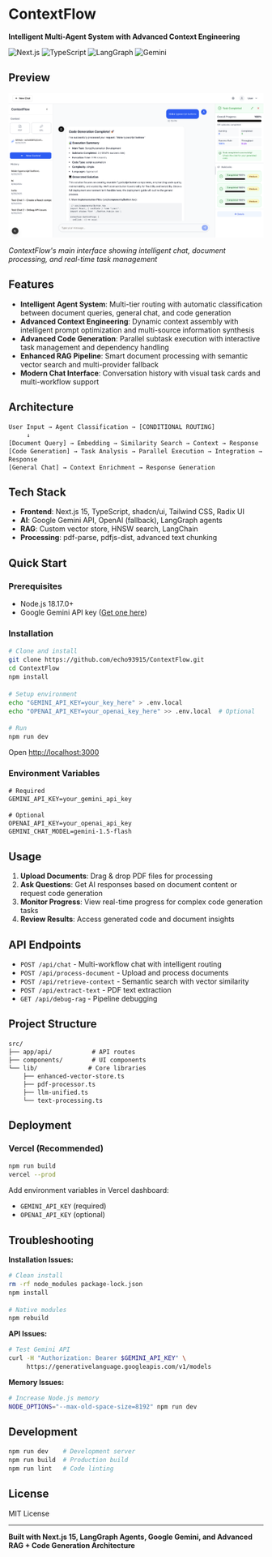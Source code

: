 # ContextFlow

**Intelligent Multi-Agent System with Advanced Context Engineering**

![Next.js](https://img.shields.io/badge/Next.js-15.5.0-black) ![TypeScript](https://img.shields.io/badge/TypeScript-5-blue) ![LangGraph](https://img.shields.io/badge/LangGraph-Agent-green) ![Gemini](https://img.shields.io/badge/AI-Google_Gemini-orange)

## Preview

![ContextFlow App Screenshot](./inAppExample.png)

_ContextFlow's main interface showing intelligent chat, document processing, and real-time task management_

## Features

- **Intelligent Agent System**: Multi-tier routing with automatic classification between document queries, general chat, and code generation
- **Advanced Context Engineering**: Dynamic context assembly with intelligent prompt optimization and multi-source information synthesis
- **Advanced Code Generation**: Parallel subtask execution with interactive task management and dependency handling
- **Enhanced RAG Pipeline**: Smart document processing with semantic vector search and multi-provider fallback
- **Modern Chat Interface**: Conversation history with visual task cards and multi-workflow support

## Architecture

```
User Input → Agent Classification → [CONDITIONAL ROUTING]
     ↓
[Document Query] → Embedding → Similarity Search → Context → Response
[Code Generation] → Task Analysis → Parallel Execution → Integration → Response
[General Chat] → Context Enrichment → Response Generation
```

## Tech Stack

- **Frontend**: Next.js 15, TypeScript, shadcn/ui, Tailwind CSS, Radix UI
- **AI**: Google Gemini API, OpenAI (fallback), LangGraph agents
- **RAG**: Custom vector store, HNSW search, LangChain
- **Processing**: pdf-parse, pdfjs-dist, advanced text chunking

## Quick Start

### Prerequisites

- Node.js 18.17.0+
- Google Gemini API key ([Get one here](https://aistudio.google.com/))

### Installation

```bash
# Clone and install
git clone https://github.com/echo93915/ContextFlow.git
cd ContextFlow
npm install

# Setup environment
echo "GEMINI_API_KEY=your_key_here" > .env.local
echo "OPENAI_API_KEY=your_openai_key_here" >> .env.local  # Optional

# Run
npm run dev
```

Open [http://localhost:3000](http://localhost:3000)

### Environment Variables

```env
# Required
GEMINI_API_KEY=your_gemini_api_key

# Optional
OPENAI_API_KEY=your_openai_api_key
GEMINI_CHAT_MODEL=gemini-1.5-flash
```

## Usage

1. **Upload Documents**: Drag & drop PDF files for processing
2. **Ask Questions**: Get AI responses based on document content or request code generation
3. **Monitor Progress**: View real-time progress for complex code generation tasks
4. **Review Results**: Access generated code and document insights

## API Endpoints

- `POST /api/chat` - Multi-workflow chat with intelligent routing
- `POST /api/process-document` - Upload and process documents
- `POST /api/retrieve-context` - Semantic search with vector similarity
- `POST /api/extract-text` - PDF text extraction
- `GET /api/debug-rag` - Pipeline debugging

## Project Structure

```
src/
├── app/api/           # API routes
├── components/        # UI components
└── lib/              # Core libraries
    ├── enhanced-vector-store.ts
    ├── pdf-processor.ts
    ├── llm-unified.ts
    └── text-processing.ts
```

## Deployment

### Vercel (Recommended)

```bash
npm run build
vercel --prod
```

Add environment variables in Vercel dashboard:

- `GEMINI_API_KEY` (required)
- `OPENAI_API_KEY` (optional)

## Troubleshooting

**Installation Issues:**

```bash
# Clean install
rm -rf node_modules package-lock.json
npm install

# Native modules
npm rebuild
```

**API Issues:**

```bash
# Test Gemini API
curl -H "Authorization: Bearer $GEMINI_API_KEY" \
     https://generativelanguage.googleapis.com/v1/models
```

**Memory Issues:**

```bash
# Increase Node.js memory
NODE_OPTIONS="--max-old-space-size=8192" npm run dev
```

## Development

```bash
npm run dev    # Development server
npm run build  # Production build
npm run lint   # Code linting
```

## License

MIT License

---

**Built with Next.js 15, LangGraph Agents, Google Gemini, and Advanced RAG + Code Generation Architecture**
